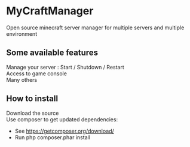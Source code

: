 # MyCraftManager
Open source minecraft server manager for multiple servers and multiple environment

## Some available features

Manage your server : Start / Shutdown / Restart<br>
Access to game console<br>
Many others

## How to install
Download the source<br>
Use composer to get updated dependencies:<br>
* See https://getcomposer.org/download/
* Run php composer.phar install
